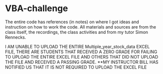 # VBA-challenge

The entire code has references (in notes) on where I got ideas and instruction on how to work the code. All materials and sources are from the class itself, the recordings, the class activities and from my tutor Simon Rennecks.

I AM UNABLE TO UPLOAD THE ENTIRE Multiple_year_stock_data EXCEL FILE, THERE ARE STUDENTS THAT RECEIVED A ZERO GRADE FOR FAILING TO  UPLOAD THE ENTIRE EXCEL FILE AND OTHERS THAT DID NOT UPLOAD THE FILE AND RECEIVED A PASSING GRADE. 
**MY INSTRUCTOR BILL HAS NOTIFIED US THAT IT IS NOT REQUIRED TO UPLOAD THE EXCEL FILE
